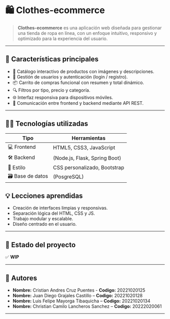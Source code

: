 # 🛍️ Clothes-ecommerce

> **Clothes-ecommerce** es una aplicación web diseñada para gestionar una tienda de ropa en línea, con un enfoque intuitivo, responsivo y optimizado para la experiencia del usuario.

---

## 🚀 Características principales

- 🛒 Catálogo interactivo de productos con imágenes y descripciones.
- 👤 Gestión de usuarios y autenticación (login / registro).
- 📦 Carrito de compras funcional con resumen y total dinámico.
- 🔍 Filtros por tipo, precio y categoría.
- 🌐 Interfaz responsiva para dispositivos móviles.
- 💾 Comunicación entre frontend y backend mediante API REST.

---

## 🧑‍💻 Tecnologías utilizadas

| Tipo       | Herramientas                                 |
|------------|----------------------------------------------|
| 💻 Frontend | HTML5, CSS3, JavaScript                     |
| 🛠️ Backend  | (Node.js, Flask, Spring Boot) |
| 🎨 Estilo   | CSS personalizado, Bootstrap |
| 🗃️ Base de datos | (PosgreSQL) |


## 💡 Lecciones aprendidas

- Creación de interfaces limpias y responsivas.
- Separación lógica del HTML, CSS y JS.
- Trabajo modular y escalable.
- Diseño centrado en el usuario.

---

## 📌 Estado del proyecto

✅ **WIP** 

---

## 🤝 Autores

- **Nombre:** Cristian Andres Cruz Puentes - **Codigo:** 20221020125  
- **Nombre:** Juan Diego Grajales Castillo – **Codigo:** 20221020128  
- **Nombre:** Luis Felipe Mayorga Tibaquicha – **Codigo:** 20221020134  
- **Nombre:** Christian Camilo Lancheros Sanchez – **Codigo:** 20222020061  

---
